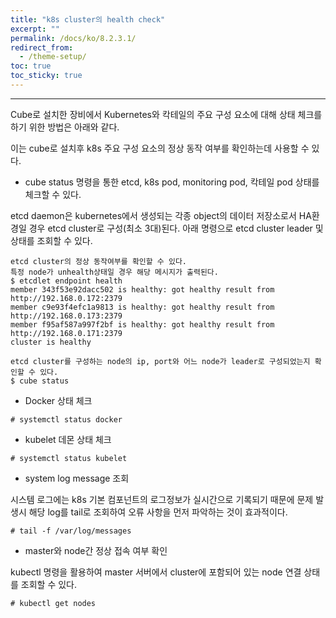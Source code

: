 ```yaml
---
title: "k8s cluster의 health check"
excerpt: ""
permalink: /docs/ko/8.2.3.1/
redirect_from:
  - /theme-setup/
toc: true
toc_sticky: true
---
```


---
Cube로 설치한 장비에서 Kubernetes와 칵테일의 주요 구성 요소에 대해 상태 체크를 하기 위한 방법은 아래와 같다.

이는 cube로 설치후 k8s 주요 구성 요소의 정상 동작 여부를 확인하는데 사용할 수 있다.

* cube status 명령을 통한 etcd, k8s pod, monitoring pod, 칵테일 pod 상태를 체크할 수 있다.

etcd daemon은 kubernetes에서 생성되는 각종 object의 데이터 저장소로서 HA환경일 경우 etcd cluster로 구성(최소 3대)된다.
아래 명령으로 etcd cluster leader 및 상태를 조회할 수 있다.

```
etcd cluster의 정상 동작여부를 확인할 수 있다.
특정 node가 unhealth상태일 경우 해당 메시지가 출력된다.
$ etcdlet endpoint health
member 343f53e92dacc502 is healthy: got healthy result from http://192.168.0.172:2379
member c9e93f4efc1a9813 is healthy: got healthy result from http://192.168.0.173:2379
member f95af587a997f2bf is healthy: got healthy result from http://192.168.0.171:2379
cluster is healthy

etcd cluster를 구성하는 node의 ip, port와 어느 node가 leader로 구성되었는지 확인할 수 있다.
$ cube status
```

* Docker 상태 체크

```
# systemctl status docker
```

* kubelet 데몬 상태 체크

```
# systemctl status kubelet
```

* system log message 조회

시스템 로그에는 k8s 기본 컴포넌트의 로그정보가 실시간으로 기록되기 때문에 문제 발생시 해당 log를 tail로 조회하여 오류 사항을 먼저 파악하는 것이 효과적이다.

```
# tail -f /var/log/messages
```

* master와 node간 정상 접속 여부 확인

kubectl 명령을 활용하여 master 서버에서 cluster에 포함되어 있는 node 연결 상태를 조회할 수 있다.

```
# kubectl get nodes
```

